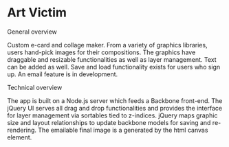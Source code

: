 # Art Victim

General overview

Custom e-card and collage maker. From a variety of graphics libraries, users hand-pick images for their compositions. The graphics have draggable and resizable functionalities as well as layer management. Text can be added as well. Save and load functionality exists for users who sign up. An email feature is in development.

Technical overview

The app is built on a Node.js server which feeds a Backbone front-end. The jQuery UI serves all drag and drop functionalities and provides the interface for layer management via sortables tied to z-indices. jQuery maps graphic size and layout relationships to update backbone models for saving and re-rendering. The emailable final image is a generated by the html canvas element.

